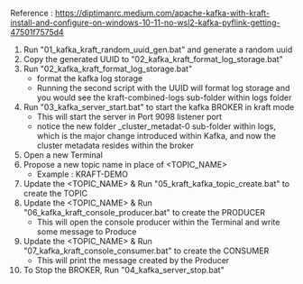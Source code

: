 Reference : https://diptimanrc.medium.com/apache-kafka-with-kraft-install-and-configure-on-windows-10-11-no-wsl2-kafka-pyflink-getting-47501f7575d4
 
1. Run "01_kafka_kraft_random_uuid_gen.bat" and generate a random uuid
2. Copy the generated UUID to "02_kafka_kraft_format_log_storage.bat"
3. Run "02_kafka_kraft_format_log_storage.bat"
    - format the kafka log storage
    - Running the second script with the UUID will format log storage
      and you would see the kraft-combined-logs sub-folder within logs folder
4. Run "03_kafka_server_start.bat" to start the kafka BROKER in kraft mode
    - This will start the server in Port 9098 listener port
    - notice the new folder _cluster_metadat-0 sub-folder within logs,
      which is the major change introduced within Kafka,
      and now the cluster metadata resides within the broker
5. Open a new Terminal
6. Propose a new topic name in place of <TOPIC_NAME>
    - Example : KRAFT-DEMO
7. Update the <TOPIC_NAME> & Run "05_kraft_kafka_topic_create.bat" to create the TOPIC
8. Update the <TOPIC_NAME> & Run "06_kafka_kraft_console_producer.bat" to create the PRODUCER
    - This will open the console producer within the Terminal and write some message to Produce
9. Update the <TOPIC_NAME> & Run "07_kafka_kraft_console_consumer.bat" to create the CONSUMER
    - This will print the message created by the Producer
10. To Stop the BROKER, Run "04_kafka_server_stop.bat"